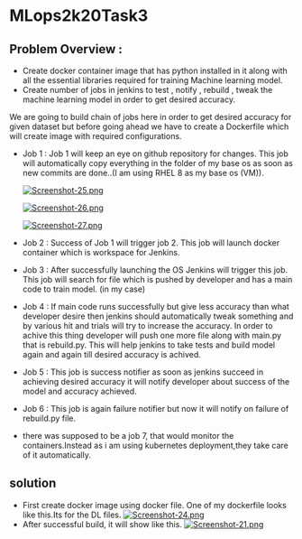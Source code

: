 # MLops2k20Task3

## Problem Overview :
 - Create docker container image that has python installed in it along with all the essential libraries required for training Machine   learning model.
 - Create number of jobs in jenkins to test , notify , rebuild , tweak the machine learning model in order to get desired accuracy.
 
 We are going to build chain of jobs here in order to get desired accuracy for given dataset but before going ahead we have to create a Dockerfile which will create image with required configurations.

 - Job 1 : Job 1 will keep an eye on github repository for changes. This job will automatically copy everything in           the folder of my base os as soon as new commits are done..(I am using RHEL 8 as my base os (VM)). 
 
   [![Screenshot-25.png](https://i.postimg.cc/J49g1zBB/Screenshot-25.png)](https://postimg.cc/ykynjBjV)
   
   [![Screenshot-26.png](https://i.postimg.cc/T1BkYthX/Screenshot-26.png)](https://postimg.cc/1Vc0vcpW)
   
   [![Screenshot-27.png](https://i.postimg.cc/Hs7ZP1PW/Screenshot-27.png)](https://postimg.cc/7fwnfdkj)
   
 - Job 2 : Success of Job 1 will trigger job 2. This job will launch docker container which is workspace for Jenkins.
 - Job 3 : After successfully launching the OS Jenkins will trigger this job. This job will search for file which is pushed by developer and has a main code to train model. (in my case)
 - Job 4 : If main code runs successfully but give less accuracy than what developer desire then jenkins should automatically tweak   something and by various hit and trials will try to increase the accuracy. In order to achive this thing developer will push one more file along with main.py that is rebuild.py. This will help jenkins to take tests and build model again and again till      desired accuracy is achived.
 - Job 5 : This job is success notifier as soon as jenkins succeed in achieving desired accuracy it will notify developer about success of the model and accuracy achieved.
 - Job 6 : This job is again failure notifier but now it will notify on failure of rebuild.py file.
 - there was supposed to be a job 7, that would monitor the containers.Instead as i am using kubernetes deployment,they take care of it automatically.

## solution
 - First create docker image using docker file. One of my dockerfile looks like this.Its for the DL files.
   [![Screenshot-24.png](https://i.postimg.cc/VN1gdQNg/Screenshot-24.png)](https://postimg.cc/PC3YR7Yv)
  - After successful build, it will show like this.
   [![Screenshot-21.png](https://i.postimg.cc/25wYgDJB/Screenshot-21.png)](https://postimg.cc/jWLBJGRs)
   

   
